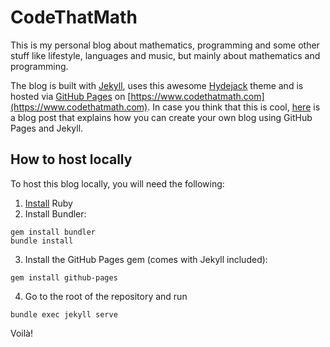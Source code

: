 # CodeThatMath
This is my personal blog about mathematics, programming and some other stuff like lifestyle,
languages and music, but mainly about mathematics and programming. 

The blog is built with [Jekyll](https://jekyllrb.com/), uses this awesome [Hydejack](https://hydejack.com/) theme
and is hosted via [GitHub Pages](https://pages.github.com/) on [https://www.codethatmath.com](https://www.codethatmath.com). 
In case you think that this is cool, [here](https://devblast.com/b/create-a-static-websiteblog-with-jekyll-and-github-pages) 
is a blog post that explains how you can create your own blog using GitHub Pages and Jekyll. 

## How to host locally
To host this blog locally, you will need the following:
1. [Install](https://www.ruby-lang.org/en/documentation/installation/) Ruby
2. Install Bundler:
```
gem install bundler
bundle install
```
3. Install the GitHub Pages gem (comes with Jekyll included):
```
gem install github-pages
```
4. Go to the root of the repository and run
```
bundle exec jekyll serve
```
Voilà!
